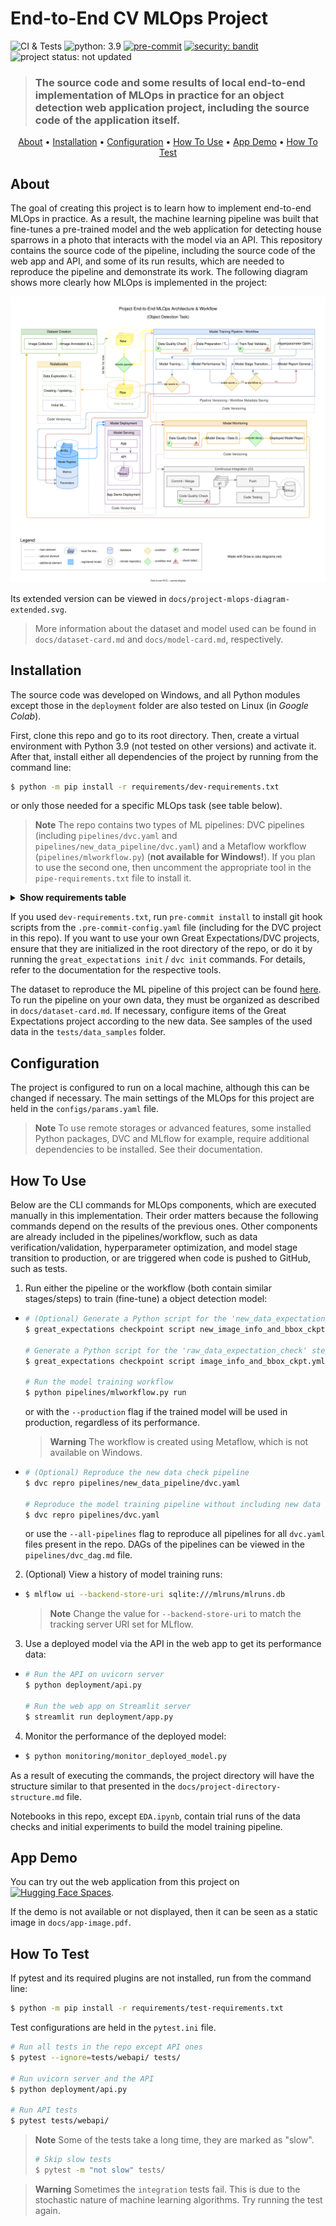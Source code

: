 # End-to-End CV MLOps Project

![CI & Tests](https://github.com/data42lana/end-to-end-cv-mlops-project/actions/workflows/ci-tests.yml/badge.svg) ![python: 3.9](https://img.shields.io/badge/%20python-3.9-blue) [![pre-commit](https://img.shields.io/badge/pre--commit-enabled-brightgreen?logo=pre-commit)](https://github.com/pre-commit/pre-commit) [![security: bandit](https://img.shields.io/badge/security-bandit-yellow.svg)](https://github.com/PyCQA/bandit) ![project status: not updated](https://img.shields.io/badge/project%20status-not%20updated-red)

> ### The source code and some results of local end-to-end implementation of MLOps in practice for an object detection web application project, including the source code of the application itself.

<p align="center">
  <a href="#about">About</a> •
  <a href="#installation">Installation</a> •
  <a href="#configuration">Configuration</a> •
  <a href="#how-to-use">How To Use</a> •
  <a href="#app-demo">App Demo</a> •
  <a href="#how-to-test">How To Test</a>
</p>

## About
The goal of creating this project is to learn how to implement end-to-end MLOps in practice. As a result, the machine learning pipeline was built that fine-tunes a pre-trained model and the web application for detecting house sparrows in a photo that interacts with the model via an API. This repository contains the source code of the pipeline, including the source code of the web app and API, and some of its run results, which are needed to reproduce the pipeline and demonstrate its work. The following diagram shows more clearly how MLOps is implemented in the project:

![Project MLOps Diagram](./docs/project-mlops-diagram.svg)

Its extended version can be viewed in `docs/project-mlops-diagram-extended.svg`.

> More information about the dataset and model used can be found in `docs/dataset-card.md` and `docs/model-card.md`, respectively.

## Installation
The source code was developed on Windows, and all Python modules except those in the `deployment` folder are also tested on Linux (in *Google Colab*).

First, clone this repo and go to its root directory. Then, create a virtual environment with Python 3.9 (not tested on other versions) and activate it. After that, install either all dependencies of the project by running from the command line:
```bash
$ python -m pip install -r requirements/dev-requirements.txt
```
or only those needed for a specific MLOps task (see table below).

> **Note** The repo contains two types of ML pipelines: DVC pipelines (including `pipelines/dvc.yaml` and `pipelines/new_data_pipeline/dvc.yaml`) and a Metaflow workflow (`pipelines/mlworkflow.py`) (**not available for Windows!**). If you plan to use the second one, then uncomment the appropriate tool in the `pipe-requirements.txt` file to install it.

<details>
  <summary><b>Show requirements table</b></summary>
    <table>
      <tr>
        <th>MLOps Component/Task</th>
        <th>Requirements</th>
        <th>Used Files & Folders</th>
        <th>Output Files & Folders</th>
      </tr>
      <tr>
        <td>EDA</td>
        <td>eda-requirements.txt</td>
        <td>notebooks/EDA.ipynb, data/raw</td>
        <td>notebooks/EDA.ipynb (outputs), data/prepared (optional)</td>
      </tr>
      <tr>
        <td>Data Checking</td>
        <td>data-check-requirements.txt</td>
        <td>data_checks, great_expectations, data, configs/params.yaml</td>
        <td>data_checks/data_check_results, great_expectations/uncommitted, pipe.log</td>
      </tr>
      <tr>
        <td>Model Training</td>
        <td>train-requirements.txt</td>
        <td>src, data, configs</td>
        <td>hyper_opt, configs/best_params.yaml, mlruns, models, outputs, reports/model_report.md, pipe.log</td>
      </tr>
      <tr>
        <td>Pipeline/Workflow</td>
        <td>pipe-requirements.txt</td>
        <td>pipelines, data_checks, great_expectations, src, data, configs</td>
        <td>.dvc, pipelines (/dvc.lock & /dvc_dag.md) or .metaflow, data_checks/data_check_results, great_expectations, hyper_opt, configs/best_params.yaml, mlruns, models, outputs, reports/model_report.md, pipe.log</td>
      </tr>
      <tr>
        <td>Model Deployment / API & App</td>
        <td>deployment-requirements.txt</td>
        <td>deployment (except /demo), src/train/train_inference_fns.py, src/utils.py, mlruns, configs/params.yaml, .streamlit</td>
        <td>monitoring/current_deployed_model.yaml, monitoring/data</td>
      </tr>
      <tr>
        <td>Model Monitoring</td>
        <td>monitoring-requirements.txt</td>
        <td>monitoring, data, configs/params.yaml</td>
        <td>monitoring/deployed_model_check_results, reports/deployed_model_performance_report.html, mon.log</td>
      </tr>
      <tr>
        <td>Continuous Integration (CI)</td>
        <td>ci-requirements.txt</td>
        <td>.github, tests (except /webapi), pytest.ini, data_checks, src</td>
        <td>-</td>
      </tr>
      <tr>
        <td>Web App Demo</td>
        <td>requirements.txt (in deployment/demo)</td>
        <td>deployment/demo</td>
        <td>-</td>
      </tr>
    </table>
</details>

If you used `dev-requirements.txt`, run `pre-commit install` to install git hook scripts from the `.pre-commit-config.yaml` file (including for the DVC project in this repo). If you want to use your own Great Expectations/DVC projects, ensure that they are initialized in the root directory of the repo, or do it by running the `great_expectations init` / `dvc init` commands. For details, refer to the documentation for the respective tools.

The dataset to reproduce the ML pipeline of this project can be found [here](https://www.kaggle.com/datasets/data42lana/house-sparrow-detection). To run the pipeline on your own data, they must be organized as described in `docs/dataset-card.md`. If necessary, configure items of the Great Expectations project according to the new data. See samples of the used data in the `tests/data_samples` folder.

## Configuration
The project is configured to run on a local machine, although this can be changed if necessary. The main settings of the MLOps for this project are held in the `configs/params.yaml` file.

> **Note** To use remote storages or advanced features, some installed Python packages, DVC and MLflow for example, require additional dependencies to be installed. See their documentation.

## How To Use
Below are the CLI commands for MLOps components, which are executed manually in this implementation. Their order matters because the following commands depend on the results of the previous ones. Other components are already included in the pipelines/workflow, such as data verification/validation, hyperparameter optimization, and model stage transition to production, or are triggered when code is pushed to GitHub, such as tests.

1. Run either the pipeline or the workflow (both contain similar stages/steps) to train (fine-tune) a object detection model:
-
    ```bash
    # (Optional) Generate a Python script for the 'new_data_expectation_check' step
    $ great_expectations checkpoint script new_image_info_and_bbox_ckpt.yml

    # Generate a Python script for the 'raw_data_expectation_check' step
    $ great_expectations checkpoint script image_info_and_bbox_ckpt.yml

    # Run the model training workflow
    $ python pipelines/mlworkflow.py run
    ```
    or with the `--production` flag if the trained model will be used in production, regardless of its performance.
    > **Warning** The workflow is created using Metaflow, which is not available on Windows.
-
    ```bash
    # (Optional) Reproduce the new data check pipeline
    $ dvc repro pipelines/new_data_pipeline/dvc.yaml

    # Reproduce the model training pipeline without including new data checks
    $ dvc repro pipelines/dvc.yaml
    ```
    or use the `--all-pipelines` flag to reproduce all pipelines for all `dvc.yaml` files present in the repo. DAGs of the pipelines can be viewed in the `pipelines/dvc_dag.md` file.

2. (Optional) View a history of model training runs:
-
    ```bash
    $ mlflow ui --backend-store-uri sqlite:///mlruns/mlruns.db
    ```
    > **Note** Change the value for `--backend-store-uri` to match the tracking server URI set for MLflow.

3. Use a deployed model via the API in the web app to get its performance data:
-
    ```bash
    # Run the API on uvicorn server
    $ python deployment/api.py

    # Run the web app on Streamlit server
    $ streamlit run deployment/app.py
    ```

4. Monitor the performance of the deployed model:
-
    ```bash
    $ python monitoring/monitor_deployed_model.py
    ```
As a result of executing the commands, the project directory will have the structure similar to that presented in the `docs/project-directory-structure.md` file.

Notebooks in this repo, except `EDA.ipynb`, contain trial runs of the data checks and initial experiments to build the model training pipeline.

## App Demo
You can try out the web application from this project on [![Hugging Face Spaces](https://img.shields.io/badge/%F0%9F%A4%97%20Hugging%20Face-Spaces-blue)](https://huggingface.co/spaces/data42lana/how_many_house_sparrows_demo).

If the demo is not available or not displayed, then it can be seen as a static image in `docs/app-image.pdf`.

## How To Test
If pytest and its required plugins are not installed, run from the command line:
```bash
$ python -m pip install -r requirements/test-requirements.txt
```
Test configurations are held in the `pytest.ini` file.

```bash
# Run all tests in the repo except API ones
$ pytest --ignore=tests/webapi/ tests/

# Run uvicorn server and the API
$ python deployment/api.py

# Run API tests
$ pytest tests/webapi/
```
> **Note** Some of the tests take a long time, they are marked as "slow".
> ```bash
> # Skip slow tests
> $ pytest -m "not slow" tests/
> ```

> **Warning** Sometimes the `integration` tests fail. This is due to the stochastic nature of machine learning algorithms. Try running the test again.

